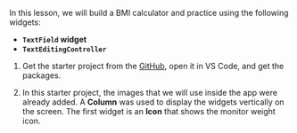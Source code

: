 In this lesson, we will build a BMI calculator and practice using the following widgets:

- **`TextField` widget**
- **`TextEditingController`**

1. Get the starter project from the [GitHub](https://github.com/Northwest-content/flutter_bmi_calculator_starter), open it in VS Code, and get the packages.

2. In this starter project, the images that we will use inside the app were already added. A **Column** was used to display the widgets vertically on the screen. The first widget is an **Icon** that shows the monitor weight icon.
